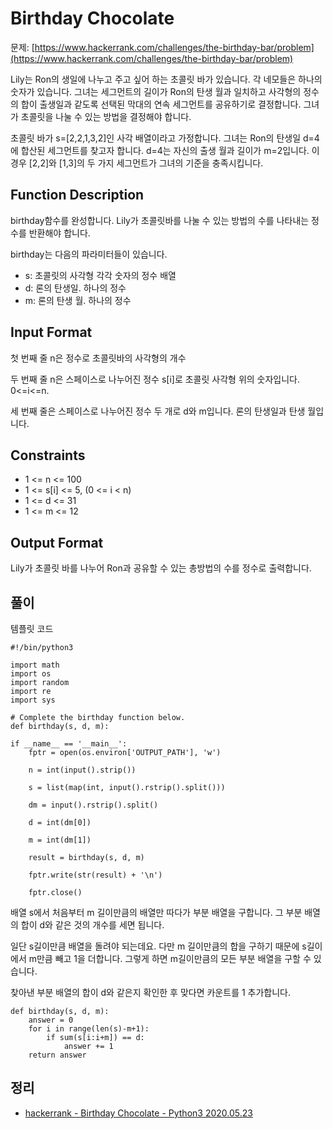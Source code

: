 # Birthday Chocolate

문제: [https://www.hackerrank.com/challenges/the-birthday-bar/problem](https://www.hackerrank.com/challenges/the-birthday-bar/problem)

Lily는 Ron의 생일에 나누고 주고 싶어 하는 초콜릿 바가 있습니다. 각 네모들은 하나의 숫자가 있습니다. 그녀는 세그먼트의 길이가 Ron의 탄생 월과 일치하고 사각형의 정수의 합이 출생일과 같도록 선택된 막대의 연속 세그먼트를 공유하기로 결정합니다. 그녀가 초콜릿을 나눌 수 있는 방법을 결정해야 합니다.

초콜릿 바가 s=\[2,2,1,3,2\]인 사각 배열이라고 가정합니다. 그녀는 Ron의 탄생일 d=4에 합산된 세그먼트를 찾고자 합니다. d=4는 자신의 출생 월과 길이가 m=2입니다. 이 경우 \[2,2\]와 \[1,3\]의 두 가지 세그먼트가 그녀의 기준을 충족시킵니다.

## Function Description

birthday함수를 완성합니다. Lily가 초콜릿바를 나눌 수 있는 방법의 수를 나타내는 정수를 반환해야 합니다.

birthday는 다음의 파라미터들이 있습니다.

-   s: 초콜릿의 사각형 각각 숫자의 정수 배열
-   d: 론의 탄생일. 하나의 정수
-   m: 론의 탄생 월. 하나의 정수

## Input Format

첫 번째 줄 n은 정수로 초콜릿바의 사각형의 개수

두 번째 줄 n은 스페이스로 나누어진 정수 s\[i\]로 초콜릿 사각형 위의 숫자입니다. 0<=i<=n.

세 번째 줄은 스페이스로 나누어진 정수 두 개로 d와 m입니다. 론의 탄생일과 탄생 월입니다.

## Constraints

-   1 <= n <= 100
-   1 <= s\[i\] <= 5, (0 <= i < n)
-   1 <= d <= 31
-   1 <= m <= 12

## Output Format

Lily가 초콜릿 바를 나누어 Ron과 공유할 수 있는 총방법의 수를 정수로 출력합니다.

## 풀이

템플릿 코드

```
#!/bin/python3

import math
import os
import random
import re
import sys

# Complete the birthday function below.
def birthday(s, d, m):

if __name__ == '__main__':
    fptr = open(os.environ['OUTPUT_PATH'], 'w')

    n = int(input().strip())

    s = list(map(int, input().rstrip().split()))

    dm = input().rstrip().split()

    d = int(dm[0])

    m = int(dm[1])

    result = birthday(s, d, m)

    fptr.write(str(result) + '\n')

    fptr.close()

```

배열 s에서 처음부터 m 길이만큼의 배열만 따다가 부분 배열을 구합니다. 그 부분 배열의 합이 d와 같은 것의 개수를 세면 됩니다.

일단 s길이만큼 배열을 돌려야 되는데요. 다만 m 길이만큼의 합을 구하기 때문에 s길이에서 m만큼 빼고 1을 더합니다. 그렇게 하면 m길이만큼의 모든 부분 배열을 구할 수 있습니다.

찾아낸 부분 배열의 합이 d와 같은지 확인한 후 맞다면 카운트를 1 추가합니다.

```
def birthday(s, d, m):
    answer = 0
    for i in range(len(s)-m+1):
        if sum(s[i:i+m]) == d:
            answer += 1
    return answer
```

## 정리
* [hackerrank - Birthday Chocolate - Python3 2020.05.23](https://junho85.pe.kr/1547)
